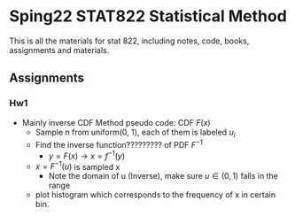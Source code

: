 # Sping22 STAT822 Statistical Method

This is all the materials for stat 822, including notes, code, books, assignments and materials.

## Assignments

### Hw1

+ Mainly inverse CDF Method pseudo code: CDF $F(x)$
    - Sample *n* from uniform(0, 1), each of them is labeled $u_i$
    - Find the inverse function????????? of PDF $F^{-1}$
        * $y = F(x) \rightarrow x = f^{-1}(y)$
    - $x = F^{-1}(u)$ is sampled x
        * Note the domain of u (Inverse), make sure $u \in (0,1)$ falls in the range
    - plot histogram which corresponds to the frequency of x in certain bin.
